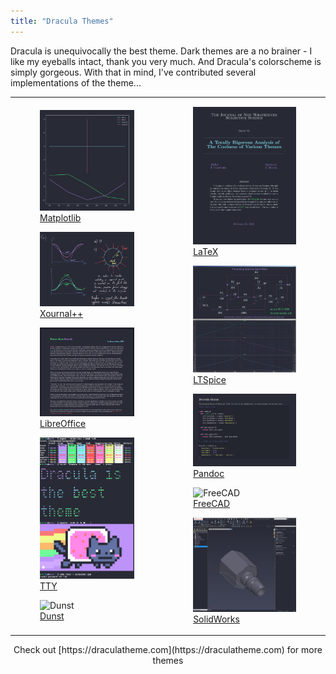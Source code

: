 ```yaml
---
title: "Dracula Themes"
---
```


Dracula is unequivocally the best theme. Dark themes are a no brainer -
I like my eyeballs intact, thank you very much. And Dracula's
colorscheme is simply gorgeous. With that in mind, I've contributed
several implementations of the theme...

<div class="noborder">
<table>
  <tr>
   <td style="width: 46.4%">

<!--
```python hidden
stuff = [
	("Matplotlib", "matplotlib"),
	("Xournal++", "xournalpp"),
	("LibreOffice", "libreoffice"),
	("TTY", "tty"),
	("Dunst", "dunst"),
	("LaTeX", "latex"),
	("LTSpice", "ltspice"),
	("Pandoc", "pandoc"),
	("FreeCAD", "freecad"),
	("SolidWorks", "solidworks"),
]
```
-->

<!--
```python hidden
for title, short in stuff[:len(stuff)//2]:
	print(f"""
<figure>
  <img src='https://github.com/dracula/{short}/raw/master/screenshot.png'
       alt='{title}' />
  <figcaption><a href='https://draculatheme.com/{short}'>{title}</a></figcaption>
</figure>
""")
```
-->
<figure>
  <img src='https://github.com/dracula/matplotlib/raw/master/screenshot.png'
       alt='Matplotlib' />
  <figcaption><a href='https://draculatheme.com/matplotlib'>Matplotlib</a></figcaption>
</figure>


<figure>
  <img src='https://github.com/dracula/xournalpp/raw/master/screenshot.png'
       alt='Xournal++' />
  <figcaption><a href='https://draculatheme.com/xournalpp'>Xournal++</a></figcaption>
</figure>


<figure>
  <img src='https://github.com/dracula/libreoffice/raw/master/screenshot.png'
       alt='LibreOffice' />
  <figcaption><a href='https://draculatheme.com/libreoffice'>LibreOffice</a></figcaption>
</figure>


<figure>
  <img src='https://github.com/dracula/tty/raw/master/screenshot.png'
       alt='TTY' />
  <figcaption><a href='https://draculatheme.com/tty'>TTY</a></figcaption>
</figure>


<figure>
  <img src='https://github.com/dracula/dunst/raw/master/screenshot.png'
       alt='Dunst' />
  <figcaption><a href='https://draculatheme.com/dunst'>Dunst</a></figcaption>
</figure>


   </td>
   <td style="width: 49%">
<!--
```python hidden
for title, short in stuff[len(stuff)//2:]:
	print(f"""
<figure>
  <img src='https://github.com/dracula/{short}/raw/master/screenshot.png'
       alt='{title}' />
  <figcaption><a href='https://draculatheme.com/{short}'>{title}</a></figcaption>
</figure>
""")
```
```output
```
-->
<figure>
  <img src='https://github.com/dracula/latex/raw/master/screenshot.png'
       alt='LaTeX' />
  <figcaption><a href='https://draculatheme.com/latex'>LaTeX</a></figcaption>
</figure>


<figure>
  <img src='https://github.com/dracula/ltspice/raw/master/screenshot.png'
       alt='LTSpice' />
  <figcaption><a href='https://draculatheme.com/ltspice'>LTSpice</a></figcaption>
</figure>


<figure>
  <img src='https://github.com/dracula/pandoc/raw/master/screenshot.png'
       alt='Pandoc' />
  <figcaption><a href='https://draculatheme.com/pandoc'>Pandoc</a></figcaption>
</figure>


<figure>
  <img src='https://github.com/dracula/freecad/raw/master/screenshot.png'
       alt='FreeCAD' />
  <figcaption><a href='https://draculatheme.com/freecad'>FreeCAD</a></figcaption>
</figure>


<figure>
  <img src='https://github.com/dracula/solidworks/raw/master/screenshot.png'
       alt='SolidWorks' />
  <figcaption><a href='https://draculatheme.com/solidworks'>SolidWorks</a></figcaption>
</figure>
   </td>
  </tr>
</table>
</div>

<p><center>
Check out [https://draculatheme.com](https://draculatheme.com) for more themes
</p>

